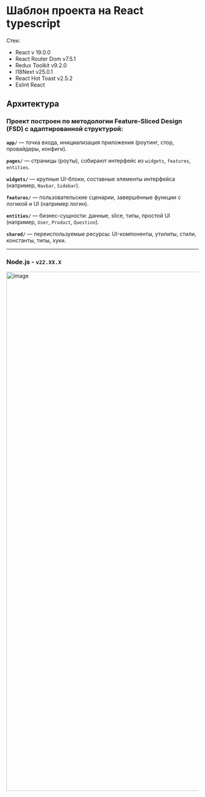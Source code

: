 # Шаблон проекта на React typescript

Стек:
- React v 19.0.0
- React Router Dom v7.5.1
- Redux Toolkit v9.2.0
- I18Next v25.0.1
- React Hot Toast v2.5.2
- Eslint React

## Архитектура
### Проект построен по методологии Feature-Sliced Design (FSD) с адаптированной структурой:

**`app/`** — точка входа, инициализация приложения (роутинг, стор, провайдеры, конфиги).

**`pages/`** — страницы (роуты), собирают интерфейс из `widgets`, `features`, `entities`.

**`widgets/`** — крупные UI-блоки, составные элементы интерфейса (например, `Navbar`, `Sidebar`).

**`features/`** — пользовательские сценарии, завершённые функции с логикой и UI (например логин).

**`entities/`** — бизнес-сущности: данные, slice, типы, простой UI (например, `User`, `Product`, `Question`).

**`shared/`** — переиспользуемые ресурсы: UI-компоненты, утилиты, стили, константы, типы, хуки.

---

### Node.js - `v22.XX.X`

<img width="1697" height="1361" alt="image" src="https://github.com/user-attachments/assets/23593fef-c245-4b8a-a78d-39c12f0be57e" />
